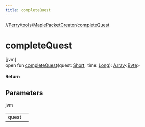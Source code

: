 ```yaml
---
title: completeQuest
---
```

//[Perry](../../../index.html)/[tools](../index.html)/[MaplePacketCreator](index.html)/[completeQuest](complete-quest.html)



# completeQuest



[jvm]\
open fun [completeQuest](complete-quest.html)(quest: [Short](https://kotlinlang.org/api/latest/jvm/stdlib/kotlin/-short/index.html), time: [Long](https://kotlinlang.org/api/latest/jvm/stdlib/kotlin/-long/index.html)): [Array](https://kotlinlang.org/api/latest/jvm/stdlib/kotlin/-array/index.html)<[Byte](https://kotlinlang.org/api/latest/jvm/stdlib/kotlin/-byte/index.html)>



#### Return



## Parameters


jvm

| | |
|---|---|
| quest |  |




